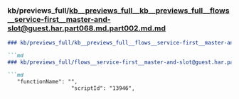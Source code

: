 ### kb/previews_full/kb__previews_full__kb__previews_full__flows__service-first__master-and-slot@guest.har.part068.md.part002.md.md

```md
### kb/previews_full/kb__previews_full__flows__service-first__master-and-slot@guest.har.part068.md.part002.md

```md
### kb/previews_full/flows__service-first__master-and-slot@guest.har.part068.md (part 002)

```md
   "functionName": "",
                    "scriptId": "13946",
      
```

```

```

```
